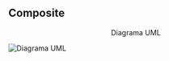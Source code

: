 <h2> Composite </h2>
<p align="center"> Diagrama UML </p>

![Diagrama UML](/Engenharia_lll/Composite/DiagramaClasses/composite.png)